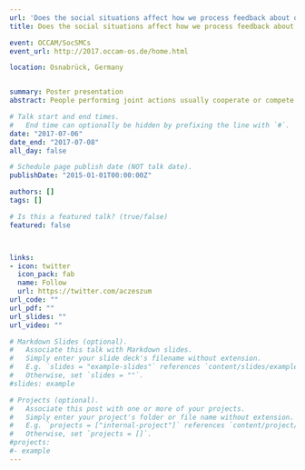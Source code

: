 ```yaml
---
url: 'Does the social situations affect how we process feedback about our actions9'
title: Does the social situations affect how we process feedback about our actions?

event: OCCAM/SocSMCs
event_url: http://2017.occam-os.de/home.html

location: Osnabrück, Germany


summary: Poster presentation
abstract: People performing joint actions usually cooperate or compete to achieve their goals. Little research has investigated the neural processes underpinning error and reward processing in cooperative and competitive situations. In the present study, we investigated event-related potentials (ERPs) elicited by feedback (i.e., the feedback-related negativity (FRN)) denoting individual and joint errors as well as positive, negative or no monetary rewards in cooperative and competitive situations. Twelve pairs (N=24) of participants performed a joint four-alternative forced choice (4AFC) memory task. At the end of each trial, participants received feedback related to both their individual performances and monetary rewards. Note, the monetary rewards were dependent on the social situation (i.e., cooperative or competitive). Preliminary results suggest that the FRN is not error-specific but instead reward-specific and it is also present after a neutral outcome (i.e., no monetary reward). Moreover, cluster permutation analysis of EEG data revealed differences in error processing between cooperative and competitive situations. Taken together, our results suggest that the FRN is influenced by different monetary rewards (i.e., positive, negative or no monetary reward) and more generally, that neural processing of feedback differs in cooperative and competitive situations.

# Talk start and end times.
#   End time can optionally be hidden by prefixing the line with `#`.
date: "2017-07-06"
date_end: "2017-07-08"
all_day: false

# Schedule page publish date (NOT talk date).
publishDate: "2015-01-01T00:00:00Z"

authors: []
tags: []

# Is this a featured talk? (true/false)
featured: false



links:
- icon: twitter
  icon_pack: fab
  name: Follow
  url: https://twitter.com/aczeszum
url_code: ""
url_pdf: ""
url_slides: ""
url_video: ""

# Markdown Slides (optional).
#   Associate this talk with Markdown slides.
#   Simply enter your slide deck's filename without extension.
#   E.g. `slides = "example-slides"` references `content/slides/example-slides.md`.
#   Otherwise, set `slides = ""`.
#slides: example

# Projects (optional).
#   Associate this post with one or more of your projects.
#   Simply enter your project's folder or file name without extension.
#   E.g. `projects = ["internal-project"]` references `content/project/deep-learning/index.md`.
#   Otherwise, set `projects = []`.
#projects:
#- example
---
```


